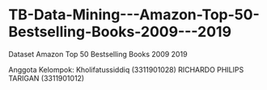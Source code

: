 # TB-Data-Mining---Amazon-Top-50-Bestselling-Books-2009---2019
Dataset Amazon Top 50 Bestselling Books 2009 2019

Anggota Kelompok:
Kholifatussiddiq (3311901028)
RICHARDO PHILIPS TARIGAN (3311901012)
